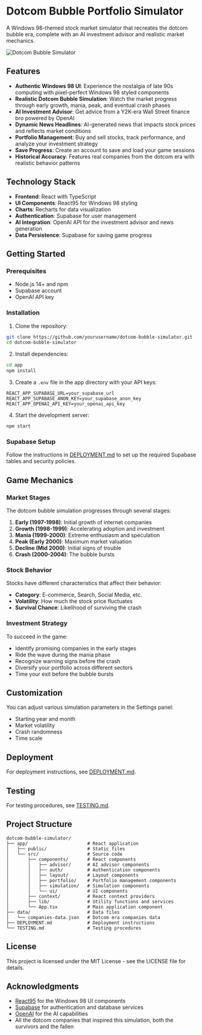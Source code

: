 # Dotcom Bubble Portfolio Simulator

A Windows 98-themed stock market simulator that recreates the dotcom bubble era, complete with an AI investment advisor and realistic market mechanics.

![Dotcom Bubble Simulator](https://example.com/screenshot.png)

## Features

- **Authentic Windows 98 UI**: Experience the nostalgia of late 90s computing with pixel-perfect Windows 98 styled components
- **Realistic Dotcom Bubble Simulation**: Watch the market progress through early growth, mania, peak, and eventual crash phases
- **AI Investment Advisor**: Get advice from a Y2K-era Wall Street finance bro powered by OpenAI
- **Dynamic News Headlines**: AI-generated news that impacts stock prices and reflects market conditions
- **Portfolio Management**: Buy and sell stocks, track performance, and analyze your investment strategy
- **Save Progress**: Create an account to save and load your game sessions
- **Historical Accuracy**: Features real companies from the dotcom era with realistic behavior patterns

## Technology Stack

- **Frontend**: React with TypeScript
- **UI Components**: React95 for Windows 98 styling
- **Charts**: Recharts for data visualization
- **Authentication**: Supabase for user management
- **AI Integration**: OpenAI API for the investment advisor and news generation
- **Data Persistence**: Supabase for saving game progress

## Getting Started

### Prerequisites

- Node.js 14+ and npm
- Supabase account
- OpenAI API key

### Installation

1. Clone the repository:
```bash
git clone https://github.com/yourusername/dotcom-bubble-simulator.git
cd dotcom-bubble-simulator
```

2. Install dependencies:
```bash
cd app
npm install
```

3. Create a `.env` file in the app directory with your API keys:
```
REACT_APP_SUPABASE_URL=your_supabase_url
REACT_APP_SUPABASE_ANON_KEY=your_supabase_anon_key
REACT_APP_OPENAI_API_KEY=your_openai_api_key
```

4. Start the development server:
```bash
npm start
```

### Supabase Setup

Follow the instructions in [DEPLOYMENT.md](DEPLOYMENT.md) to set up the required Supabase tables and security policies.

## Game Mechanics

### Market Stages

The dotcom bubble simulation progresses through several stages:

1. **Early (1997-1998)**: Initial growth of internet companies
2. **Growth (1998-1999)**: Accelerating adoption and investment
3. **Mania (1999-2000)**: Extreme enthusiasm and speculation
4. **Peak (Early 2000)**: Maximum market valuation
5. **Decline (Mid 2000)**: Initial signs of trouble
6. **Crash (2000-2004)**: The bubble bursts

### Stock Behavior

Stocks have different characteristics that affect their behavior:

- **Category**: E-commerce, Search, Social Media, etc.
- **Volatility**: How much the stock price fluctuates
- **Survival Chance**: Likelihood of surviving the crash

### Investment Strategy

To succeed in the game:

- Identify promising companies in the early stages
- Ride the wave during the mania phase
- Recognize warning signs before the crash
- Diversify your portfolio across different sectors
- Time your exit before the bubble bursts

## Customization

You can adjust various simulation parameters in the Settings panel:

- Starting year and month
- Market volatility
- Crash randomness
- Time scale

## Deployment

For deployment instructions, see [DEPLOYMENT.md](DEPLOYMENT.md).

## Testing

For testing procedures, see [TESTING.md](TESTING.md).

## Project Structure

```
dotcom-bubble-simulator/
├── app/                      # React application
│   ├── public/               # Static files
│   └── src/                  # Source code
│       ├── components/       # React components
│       │   ├── advisor/      # AI advisor components
│       │   ├── auth/         # Authentication components
│       │   ├── layout/       # Layout components
│       │   ├── portfolio/    # Portfolio management components
│       │   ├── simulation/   # Simulation components
│       │   └── ui/           # UI components
│       ├── context/          # React context providers
│       ├── lib/              # Utility functions and services
│       └── App.tsx           # Main application component
├── data/                     # Data files
│   └── companies-data.json   # Dotcom era companies data
├── DEPLOYMENT.md             # Deployment instructions
└── TESTING.md                # Testing procedures
```

## License

This project is licensed under the MIT License - see the LICENSE file for details.

## Acknowledgments

- [React95](https://github.com/arturbien/React95) for the Windows 98 UI components
- [Supabase](https://supabase.io/) for authentication and database services
- [OpenAI](https://openai.com/) for the AI capabilities
- All the dotcom companies that inspired this simulation, both the survivors and the fallen
